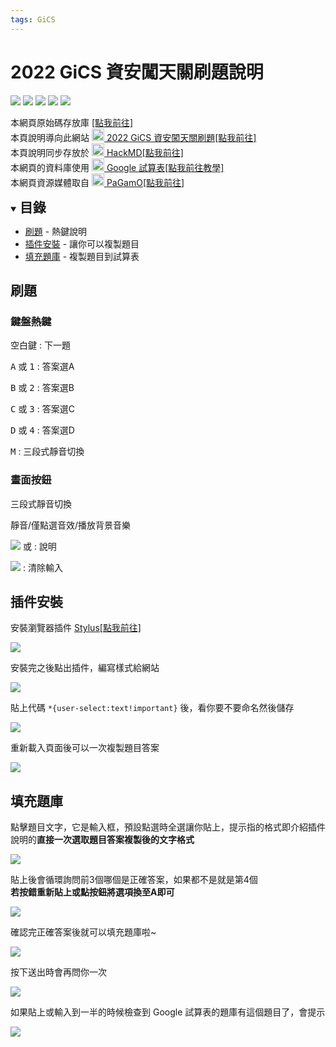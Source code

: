 ```yaml
---
tags: GiCS
---
```


# 2022 GiCS 資安闖天關刷題說明

![](https://img.shields.io/github/commit-activity/w/NCHUIT/2022GiCS?color=important) ![](https://img.shields.io/github/last-commit/NCHUIT/2022GiCS?color=success) ![](https://img.shields.io/github/languages/top/NCHUIT/2022GiCS) ![](https://img.shields.io/github/license/NCHUIT/2022GiCS?color=critical) [![](https://hackmd.io/@NCHUIT/2022GiCS/badge)](https://md.nchuit.cc/2022GiCS/edit)

本網頁原始碼存放庫 [<i class="fa fa-fw fa-github"></i>[點我前往]](https://github.com/NCHUIT/GiCS)  
本頁說明導向此網站 [<img src="https://i.imgur.com/6LcYa68.png" height="20"> 2022 GiCS 資安闖天關刷題[點我前往]](https://nchuit.cc/GiCS)  
本頁說明同步存放於 [<img src="https://hackmd.io/favicon.png" height="20"> HackMD[點我前往]](https://md.nchuit.cc/GiCS/edit?view)  
本網頁的資料庫使用 [<img src="https://i.imgur.com/n4hNxBA.png" height="20"> Google 試算表[點我前往教學]](https://developers.google.com/sheets/api/quickstart/js)  
本網頁資源媒體取自 <a target="_blank" href="https://www.pagamo.org/map?course_code=gics"><img src="https://i.imgur.com/3UoAhdC.png" height="20"> PaGamO[點我前往]</a>

<details open><summary><h2 style="display:inline;border-bottom:0">目錄</h2></summary>

+ [<i class="fa fa-fw fa-gamepad"></i>刷題](#刷題) - 熱鍵說明
+ [<i class="fa fa-fw fa-plus-square"></i>插件安裝](#插件安裝) - 讓你可以複製題目
+ [<i class="fa fa-fw fa-paste"></i>填充題庫](#填充題庫) - 複製題目到試算表

</details>

## <i class="fa fa-fw fa-gamepad"></i>刷題

### 鍵盤熱鍵

<kbd>空白鍵</kbd> : 下一題

<kbd>A</kbd> 或 <kbd>1</kbd> : 答案選A

<kbd>B</kbd> 或 <kbd>2</kbd> : 答案選B

<kbd>C</kbd> 或 <kbd>3</kbd> : 答案選C

<kbd>D</kbd> 或 <kbd>4</kbd> : 答案選D

<kbd>M</kbd> : 三段式靜音切換

### 畫面按鈕

<i class="fa fa-fw fa-volume-off"></i>三段式靜音切換

<i class="fa fa-fw fa-volume-off"></i>靜音/<i class="fa fa-fw fa-volume-down"></i>僅點選音效/<i class="fa fa-fw fa-volume-up"></i>播放背景音樂

![](https://i.imgur.com/m5tRrfu.png) 或 <i class="fa fa-fw fa-question-circle"></i> : 說明

![](https://i.imgur.com/0FnNzZS.png) : 清除輸入

## <i class="fa fa-fw fa-plus-square"></i>插件安裝

安裝瀏覽器插件 [Stylus[點我前往]](https://chrome.google.com/webstore/detail/stylus/clngdbkpkpeebahjckkjfobafhncgmne)

![](https://i.imgur.com/3VIEB6n.png)

安裝完之後點出插件，編寫樣式給網站

![](https://i.imgur.com/IYrOZwl.png)

貼上代碼 `*{user-select:text!important}` 後，看你要不要命名然後儲存

![](https://i.imgur.com/f5TxOgM.png)

重新載入頁面後可以一次複製題目答案

![](https://i.imgur.com/JtUJSCd.png)

## <i class="fa fa-fw fa-paste"></i>填充題庫

點擊題目文字，它是輸入框，預設點選時全選讓你貼上，提示指的格式即介紹插件說明的**直接一次選取題目答案複製後的文字格式**

![](https://i.imgur.com/TLoj01R.png)

貼上後會循環詢問前3個哪個是正確答案，如果都不是就是第4個  
**若按錯重新貼上或點按鈕將選項換至A即可**

![](https://i.imgur.com/ZWGo3dc.png)

確認完正確答案後就可以填充題庫啦~

![](https://i.imgur.com/OGc6jzj.png)

按下送出時會再問你一次

![](https://i.imgur.com/NyIZf6A.png)

如果貼上或輸入到一半的時候檢查到 Google 試算表的題庫有這個題目了，會提示

![](https://i.imgur.com/hzNbTMH.png)
